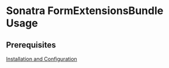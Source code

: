Sonatra FormExtensionsBundle Usage
==================================

## Prerequisites

[Installation and Configuration](index.md)
